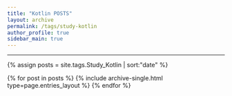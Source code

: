 ```yaml
---
title: "Kotlin POSTS"
layout: archive
permalink: /tags/study-kotlin
author_profile: true
sidebar_main: true
---
```


---

{% assign posts = site.tags.Study_Kotlin | sort:"date" %}

{% for post in posts %}
  {% include archive-single.html type=page.entries_layout %}
{% endfor %}
